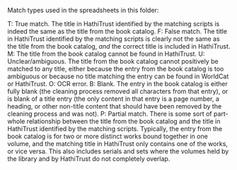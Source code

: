 Match types used in the spreadsheets in this folder:

T: True match. The title in HathiTrust identified by the matching scripts is indeed the same as the title from the book catalog.
F: False match. The title in HathiTrust identified by the matching scripts is clearly not the same as the title from the book catalog, *and* the correct title is included in HathiTrust.
M: The title from the book catalog cannot be found in HathiTrust.
U: Unclear/ambiguous. The title from the book catalog cannot positively be matched to any title, either because the entry from the book catalog is too ambiguous or because no title matching the entry can be found in WorldCat or HathiTrust.
O: OCR error.
B: Blank. The entry in the book catalog is either fully blank (the cleaning process removed all characters from that entry), or is blank of a title entry (the only content in that entry is a page number, a heading, or other non-title content that should have been removed by the cleaning process and was not).
P: Partial match. There is some sort of part-whole relationship between the title from the book catalog and the title in HathiTrust identified by the matching scripts. Typically, the entry from the book catalog is for two or more distinct works bound together in one volume, and the matching title in HathiTrust only contains one of the works, or vice versa. This also includes serials and sets where the volumes held by the library and by HathiTrust do not completely overlap.
